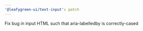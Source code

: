 ```yaml
---
'@leafygreen-ui/text-input': patch
---
```


Fix bug in input HTML such that aria-labelledby is correctly-cased
